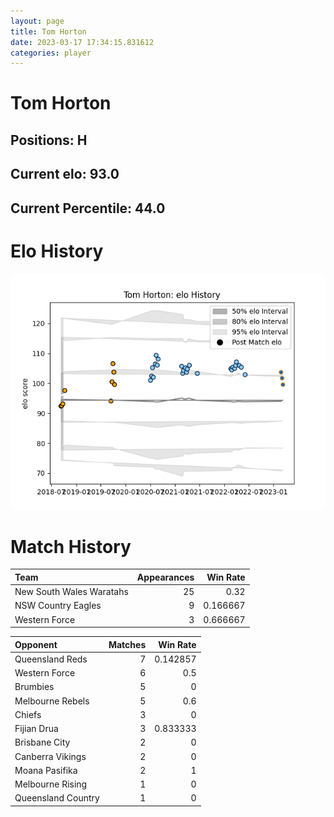 ```yaml
---  
layout: page  
title: Tom Horton  
date: 2023-03-17 17:34:15.831612  
categories: player  
---
```

# Tom Horton

## Positions: H

## Current elo: 93.0

## Current Percentile: 44.0

# Elo History


![elo history](history_TomHorton.png)
# Match History


| Team                     |   Appearances |   Win Rate |
|:-------------------------|--------------:|-----------:|
| New South Wales Waratahs |            25 |   0.32     |
| NSW Country Eagles       |             9 |   0.166667 |
| Western Force            |             3 |   0.666667 |

| Opponent           |   Matches |   Win Rate |
|:-------------------|----------:|-----------:|
| Queensland Reds    |         7 |   0.142857 |
| Western Force      |         6 |   0.5      |
| Brumbies           |         5 |   0        |
| Melbourne Rebels   |         5 |   0.6      |
| Chiefs             |         3 |   0        |
| Fijian Drua        |         3 |   0.833333 |
| Brisbane City      |         2 |   0        |
| Canberra Vikings   |         2 |   0        |
| Moana Pasifika     |         2 |   1        |
| Melbourne Rising   |         1 |   0        |
| Queensland Country |         1 |   0        |